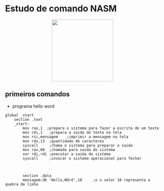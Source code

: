 # Estudo de comando NASM

<p align="center">
<img src="https://encrypted-tbn0.gstatic.com/images?q=tbn:ANd9GcQtL9wR82FYH-FGvLLKS0Dojk-TeTkE8yfdVg&s" wridth=200 height=200>
</p>

## primeiros comandos 

* programa hello word

```Assembly
global _start
    section .text
    _start:
        mov rax,1  ;prepara o sistema para fazer a escrita de um texto
        mov rdi,1   ;prepara a saida do texto na tela
        mov rsi,mensagem    ;imprimir a mensagem na tela
        mov rdx,13  ;quantidade de caracteres
        syscall     ;chama o sistema para preparar a saida
        mov rax,60  ;chamada para saida do sistema
        xor rdi,rdi ;executar a saida do sistema
        syscall     ;invocar o sistema operacional para fechar



        section .data
        mensagem:db 'Hello,WOrd',10     ;o o valor 10 representa a quebra de linha
```